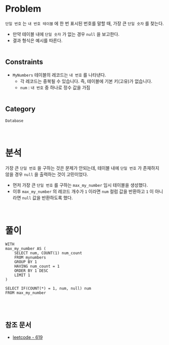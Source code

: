 # Problem
`단일 번호` 는 `내 번호 테이블` 에 한 번 표시된 번호를 말할 때, 가장 큰 `단일 숫자` 를 찾는다.
- 만약 테이블 내에 `단일 숫자` 가 없는 경우 `null` 을 보고한다.
- 결과 형식은 예시를 따른다.
<br/><br/>

## Constraints
- `MyNumbers` 테이블의 레코드는 `내 번호` 를 나타낸다.
    - 각 레코드는 중복될 수 있습니다. 즉, 테이블에 기본 키(고유)가 없습니다.
    - `num` : `내 번호` 중 하나로 정수 값을 가짐
<br/><br/>

## Category
`Database`
<br/><br/><br/>

# 분석
가장 큰 `단일 번호` 을 구하는 것은 문제가 안되는데, 테이블 내에 `단일 번호` 가 존재하지 않을 경우 `null` 을 출력하는 것이 고민이었다.
- 먼저 가장 큰 `단일 번호` 를 구하는 `max_my_number` 임시 테이블을 생성했다.
- 이후 `max_my_number` 의 레코드 개수가 `1` 이라면 `num` 컬럼 값을 반환하고 `1` 이 아니라면 `null` 값을 반환하도록 했다.
<br/><br/><br/>

# 풀이
```mysql
WITH
max_my_number AS (
    SELECT num, COUNT(1) num_count
    FROM mynumbers
    GROUP BY 1
    HAVING num_count = 1
    ORDER BY 1 DESC
    LIMIT 1
)

SELECT IF(COUNT(*) = 1, num, null) num
FROM max_my_number
```
<br/><br/>

## 참조 문서
- [leetcode - 619](https://leetcode.com/problems/biggest-single-number/description/)